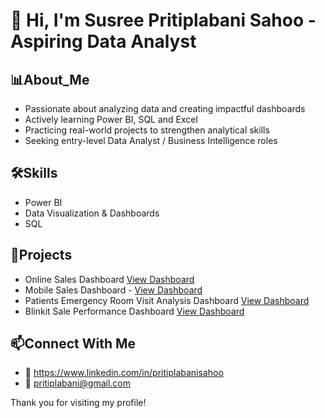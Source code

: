  # 👋 Hi, I'm Susree Pritiplabani Sahoo - Aspiring Data Analyst 
 ## 📊About_Me
- Passionate about analyzing data and creating impactful dashboards
- Actively learning Power BI, SQL and Excel
- Practicing real-world projects to strengthen analytical skills
- Seeking entry-level Data Analyst / Business Intelligence roles
## 🛠Skills
- Power BI
- Data Visualization & Dashboards
- SQL
## 🚀Projects
- Online Sales Dashboard <a href="https://github.com/priti7540/Online-Sales-Dashboard/blob/main/Onln%20sale%20dashboard.png">View Dashboard</a>
- Mobile Sales Dashboard - <a href="https://github.com/priti7540/Mobile-Sales-Dashboard/blob/main/Mob%20sales%20dashboard.png">View Dashboard</a>
- Patients Emergency Room Visit Analysis Dashboard <a href="https://github.com/priti7540/Patients-Emergency-Room-Visit-Analysis-Dashboard/blob/main/Hospital%20Dashboard.png">View Dashboard</a>
- Blinkit Sale Performance Dashboard <a href="https://github.com/priti7540/Blinkit-Sale-Performance-Dashboard/blob/main/Blinkit%20Dashboard.png">View Dashboard</a>
## 📫Connect With Me
- 🔗 https://www.linkedin.com/in/pritiplabanisahoo
- 📧 pritiplabani@gmail.com

Thank you for visiting my profile!




<!---
priti7540/priti7540 is a ✨ special ✨ repository because its `README.md` (this file) appears on your GitHub profile.
You can click the Preview link to take a look at your changes.
--->
